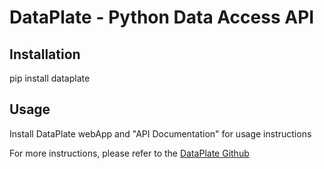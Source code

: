 DataPlate - Python Data Access API
===================================

## Installation
pip install dataplate

## Usage
Install DataPlate webApp and "API Documentation" for usage instructions

For more instructions, please refer to the [DataPlate Github](https://github.com/Dataplate)


